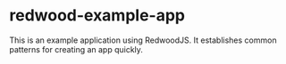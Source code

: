 # redwood-example-app
This is an example application using RedwoodJS. It establishes common patterns for creating an app quickly.

